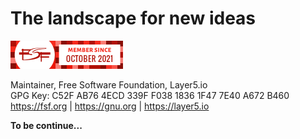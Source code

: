 # The landscape for new ideas

![](./assets/images/5569169.png)

Maintainer, Free Software Foundation, Layer5.io  
GPG Key: C52F AB76 4ECD 339F F038  1836 1F47 7E40 A672 B460 
https://fsf.org | https://gnu.org | https://layer5.io


**To be continue...**

